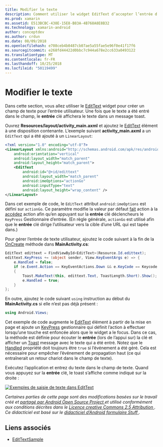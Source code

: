 ```yaml
---
title: Modifier le texte
description: Comment utiliser le widget EditText d’accepter l’entrée d’utilisateur.
ms.prod: xamarin
ms.assetid: E513BCBC-438E-15E8-B83A-4B768A8E8B32
ms.technology: xamarin-android
author: conceptdev
ms.author: crdun
ms.date: 08/09/2018
ms.openlocfilehash: e708ceb4b0487cb07ae5a55fae5e96f0e41f17f6
ms.sourcegitcommit: e268fd44422d0bbc7c944a678e2cc633a0493122
ms.translationtype: MT
ms.contentlocale: fr-FR
ms.lasthandoff: 10/25/2018
ms.locfileid: "50119499"
---
```

# <a name="edit-text"></a>Modifier le texte

Dans cette section, vous allez utiliser le [EditText](https://developer.xamarin.com/api/type/Android.Widget.EditText/) widget pour créer un champ de texte pour l’entrée utilisateur. Une fois que le texte a été entré dans le champ, le **entrée** clé affichera le texte dans un message toast.

Ouvrez **Resources/layout/activity_main.axml** et ajoutez le [EditText](https://developer.xamarin.com/api/type/Android.Widget.EditText/) élément à une disposition contenante. L’exemple suivant **activity_main.axml** a un `EditText` qui a été ajouté à un `LinearLayout`:

```xml
<?xml version="1.0" encoding="utf-8"?>
<LinearLayout xmlns:android="http://schemas.android.com/apk/res/android"
    android:orientation="vertical"
    android:layout_width="match_parent"
    android:layout_height="match_parent">
    <EditText
        android:id="@+id/edittext"
        android:layout_width="match_parent"
        android:imeOptions="actionGo"
        android:inputType="text"
        android:layout_height="wrap_content" />
</LinearLayout>
```

Dans cet exemple de code, le `EditText` attribut `android:imeOptions` est défini sur `actionGo`. Ce paramètre modifie la valeur par défaut [fait](https://developer.android.com/reference/android/view/inputmethod/EditorInfo#IME_ACTION_DONE) action à la [accédez](https://developer.android.com/reference/android/view/inputmethod/EditorInfo#IME_ACTION_GO) action afin qu’en appuyant sur la **entrée** clé déclencheurs le `KeyPress` Gestionnaire d’entrée.
(En règle générale, `actionGo` est utilisé afin que le **entrée** clé dirige l’utilisateur vers la cible d’une URL qui est tapée dans.)

Pour gérer l’entrée de texte utilisateur, ajoutez le code suivant à la fin de la [OnCreate](https://developer.xamarin.com/api/member/Android.App.Activity.OnCreate/) méthode dans **MainActivity.cs**:

```csharp
EditText edittext = FindViewById<EditText>(Resource.Id.edittext);
edittext.KeyPress += (object sender, View.KeyEventArgs e) => {
    e.Handled = false;
    if (e.Event.Action == KeyEventActions.Down && e.KeyCode == Keycode.Enter) 
    {
        Toast.MakeText(this, edittext.Text, ToastLength.Short).Show();
        e.Handled = true;
    }
};
```

En outre, ajoutez le code suivant `using` instruction au début du **MainActivity.cs** si elle n’est pas déjà présent :

```csharp
using Android.Views;
```

Cet exemple de code augmente le [EditText](https://developer.xamarin.com/api/type/Android.Widget.EditText/) élément à partir de la mise en page et ajoute un [KeyPress](https://developer.xamarin.com/api/event/Android.Views.View.KeyPress/) gestionnaire qui définit l’action à effectuer lorsqu’une touche est enfoncée alors que le widget a le focus. Dans ce cas, la méthode est définie pour écouter le **entrée** (lors de l’appui sur) la clé et afficher un [Toast](https://developer.xamarin.com/api/type/Android.Widget.Toast/) message avec le texte qui a été entré. Notez que le [Handled](https://developer.xamarin.com/api/property/Android.Views.View+KeyEventArgs.Handled/) propriété doit toujours être `true` si l’événement a été géré. Cela est nécessaire pour empêcher l’événement de propagation haut (ce qui entraînerait un retour chariot dans le champ de texte).

Exécutez l’application et entrez du texte dans le champ de texte. Quand vous appuyez sur la **entrée** clé, le toast s’affiche comme indiqué sur la droite :

[![Exemples de saisie de texte dans EditText](edit-text-images/edit-text-sml.png)](edit-text-images/edit-text.png#lightbox)

*Certaines parties de cette page sont des modifications basées sur le travail créé et* [ *partagé par Android Open Source Project* ](http://code.google.com/policies.html) *et utilisé conformément aux conditions décrites dans le* [ *Licence creative Commons 2.5 Attribution* ](http://creativecommons.org/licenses/by/2.5/) *. Ce didacticiel est basé sur le* [ *didacticiel d’Android formulaire Stuff* ](http://developer.android.com/resources/tutorials/views/hello-formstuff.html) *.*


## <a name="related-links"></a>Liens associés

- [EditTextSample](https://developer.xamarin.com/samples/monodroid/UserInterface/EditTextSample/)
